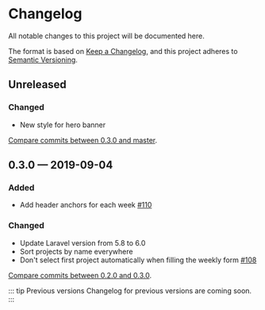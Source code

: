 # Changelog
All notable changes to this project will be documented here.

The format is based on [Keep a Changelog](https://keepachangelog.com/en/1.0.0/), and this project adheres to [Semantic Versioning](https://semver.org/spec/v2.0.0.html).

## Unreleased
### Changed
- New style for hero banner

[Compare commits between 0.3.0 and master](https://github.com/entrepreneur-interet-general/bulletins/compare/0.3.0..master).

## 0.3.0 — 2019-09-04
### Added
- Add header anchors for each week [#110](https://github.com/entrepreneur-interet-general/bulletins/pull/110)

### Changed
- Update Laravel version from 5.8 to 6.0
- Sort projects by name everywhere
- Don't select first project automatically when filling the weekly form [#108](https://github.com/entrepreneur-interet-general/bulletins/pull/108)

[Compare commits between 0.2.0 and 0.3.0](https://github.com/entrepreneur-interet-general/bulletins/compare/0.2.0...0.3.0).

::: tip Previous versions
Changelog for previous versions are coming soon.
:::
